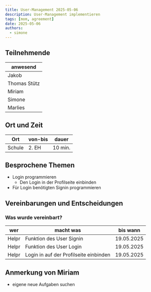 ```yaml
---
title: User-Management 2025-05-06
description: User-Management implementieren
tags: [mom, agreement]
date: 2025-05-06
authors:
  - simone
---
```


## Teilnehmende

| anwesend     |
|--------------|
| Jakob        |
| Thomas Stütz |
| Miriam       |
| Simone       |
| Marlies      |

## Ort und Zeit

| Ort    | von-bis | dauer   |
|--------|---------|---------|
| Schule | 2. EH   | 10 min. |

## Besprochene Themen

* Login programmieren
    * Den Login in der Profilseite einbinden
* Für Login benötigten Signin programmieren


## Vereinbarungen und Entscheidungen


### Was wurde vereinbart?

| wer      | macht was                               | bis wann   |
|----------|-----------------------------------------|------------|
| Helpr    | Funktion des User Signin                | 19.05.2025 |
| Helpr    | Funktion des User Login                 | 19.05.2025 |
| Helpr    | Login in auf der Profilseite einbinden  | 19.05.2025 |




## Anmerkung von Miriam

* eigene neue Aufgaben suchen